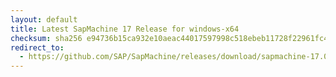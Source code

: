 ```yaml
---
layout: default
title: Latest SapMachine 17 Release for windows-x64
checksum: sha256 e94736b15ca932e10aeac44017597998c518ebeb11728f22961fc4747c0e26cc
redirect_to:
  - https://github.com/SAP/SapMachine/releases/download/sapmachine-17.0.9/sapmachine-jdk-17.0.9_windows-x64_bin.zip
---
```

